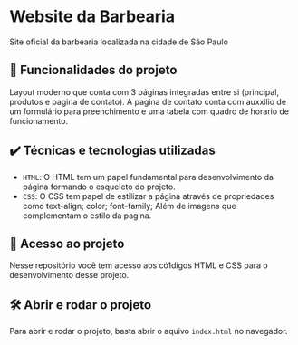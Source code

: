 # Website da Barbearia

Site oficial da barbearia localizada na cidade de São Paulo

## 🔨 Funcionalidades do projeto
Layout moderno que conta com 3 páginas integradas entre si (principal, produtos e pagina de contato). A pagina de contato conta com auxxilio de um formulário para preenchimento e uma tabela com quadro de horario de funcionamento.  


## ✔️ Técnicas e tecnologias utilizadas

- `HTML`: O HTML tem um papel fundamental para desenvolvimento da página formando o esqueleto do projeto.
- `CSS`: O CSS tem papel de estilizar a página através de propriedades como text-align; color; font-family; Além de imagens que complementam o estilo da pagina.  

## 📁 Acesso ao projeto
Nesse repositório você tem acesso aos có1digos HTML e CSS para o desenvolvimento desse projeto.

## 🛠️ Abrir e rodar o projeto

Para abrir e rodar o projeto, basta abrir o aquivo `index.html` no navegador.

